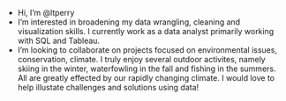 - Hi, I’m @ltperry
- I’m interested in broadening my data wrangling, cleaning and visualization skills. I currently work as a data analyst primarily working with SQL and Tableau.
- I’m looking to collaborate on projects focused on environmental issues, conservation, climate. I truly enjoy several outdoor activites, namely skiing in the winter, waterfowling in the fall and fishing in the summers. All are greatly effected by our rapidly changing climate. I would love to help illustate challenges and solutions using data!

<!---
ltperry/ltperry is a ✨ special ✨ repository because its `README.md` (this file) appears on your GitHub profile.
You can click the Preview link to take a look at your changes.
--->
